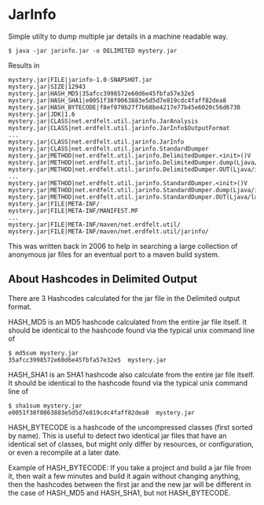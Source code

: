 JarInfo
=======

Simple utilty to dump multiple jar details in a machine readable way.

    $ java -jar jarinfo.jar -o DELIMITED mystery.jar

Results in

    mystery.jar|FILE|jarinfo-1.0-SNAPSHOT.jar
    mystery.jar|SIZE|12943
    mystery.jar|HASH_MD5|35afcc3998572e60d6e45fbfa57e32e5
    mystery.jar|HASH_SHA1|e0051f38f0063883e5d5d7e819cdc4faff82dea8
    mystery.jar|HASH_BYTECODE|f8ef079b27f7b68be4217e77b45e6020c56d6730
    mystery.jar|JDK|1.6
    mystery.jar|CLASS|net.erdfelt.util.jarinfo.JarAnalysis
    mystery.jar|CLASS|net.erdfelt.util.jarinfo.JarInfo$OutputFormat
    ...
    mystery.jar|CLASS|net.erdfelt.util.jarinfo.JarInfo
    mystery.jar|CLASS|net.erdfelt.util.jarinfo.StandardDumper
    mystery.jar|METHOD|net.erdfelt.util.jarinfo.DelimitedDumper.<init>()V
    mystery.jar|METHOD|net.erdfelt.util.jarinfo.DelimitedDumper.dump(Ljava/io/File;)V
    mystery.jar|METHOD|net.erdfelt.util.jarinfo.DelimitedDumper.OUT(Ljava/io/File;Ljava/lang/String;)V
    ...
    mystery.jar|METHOD|net.erdfelt.util.jarinfo.StandardDumper.<init>()V
    mystery.jar|METHOD|net.erdfelt.util.jarinfo.StandardDumper.dump(Ljava/io/File;)V
    mystery.jar|METHOD|net.erdfelt.util.jarinfo.StandardDumper.OUT(Ljava/lang/String;)V
    mystery.jar|FILE|META-INF/
    mystery.jar|FILE|META-INF/MANIFEST.MF
    ...
    mystery.jar|FILE|META-INF/maven/net.erdfelt.util/
    mystery.jar|FILE|META-INF/maven/net.erdfelt.util/jarinfo/

This was written back in 2006 to help in searching a large collection of anonymous jar files
for an eventual port to a maven build system.

About Hashcodes in Delimited Output
-----------------------------------
There are 3 Hashcodes calculated for the jar file in the Delimited output format.

HASH_MD5 is an MD5 hashcode calculated from the entire jar file itself.
It should be identical to the hashcode found via the typical unix command line of

    $ md5sum mystery.jar
    35afcc3998572e60d6e45fbfa57e32e5  mystery.jar

HASH_SHA1 is an SHA1 hashcode also calculate from the entire jar file itself.
It should be identical to the hashcode found via the typical unix command line of

    $ sha1sum mystery.jar
    e0051f38f0063883e5d5d7e819cdc4faff82dea8  mystery.jar

HASH_BYTECODE is a hashcode of the uncompressed classes (first sorted by name).
This is useful to detect two identical jar files that have an identical set of classes,
but might only differ by resources, or configuration, or even a recompile at a later date.

Example of HASH_BYTECODE:
If you take a project and build a jar file from it, then wait a few minutes and build it
again without changing anything, then the hashcodes between the first jar and the new jar will
be different in the case of HASH_MD5 and HASH_SHA1, but not HASH_BYTECODE.

